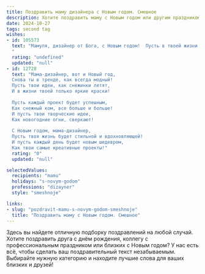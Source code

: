 ```yaml
---
title: Поздравить маму дизайнера с Новым годом. Смешное
description: Хотите поздравить маму с Новым годом или другим праздником? Наш ИИ создаст незабываемое поздравление, а вы обязательно выделитесь среди других.  
date: 2024-10-27
tags: second tag
wishes:
- id: 105573
  text: "Мамуля, дизайнер от Бога, с Новым годом!  Пусть в твоей жизни будет столько ярких красок, что даже самые лучшие твои творения позавидуют!  Желаю, чтобы грядущий год был не просто красивым, а безумно стильным, ну и, конечно, чтобы  дед Мороз  принёс не только подарки, но и  год без  \"срочных заказов\" и  \"невозможных дедлайнов\"!
  "
  rating: "undefined"
  updated: "null"
- id: 12728
  text: "Мама-дизайнер, вот и Новый год,
  Снова ты в тренде, как всегда модный!
  Пусть твои идеи, как снежинки летят,
  И в жизни твоей только яркие краски!
  
  Пусть каждый проект будет успешным,
  Как снежный ком, все больше и больше!
  И пусть твои творческие идеи,
  Как новогодние огни, сверкают!
  
  С Новым годом, мама-дизайнер,
  Пусть твоя жизнь будет стильной и вдохновляющей!
  И пусть каждый день будет новым шедевром,
  Как твои самые креативные проекты!"
  rating: "0"
  updated: "null"

selectedValues:
  recipients: "mamu"
  holidays: "s-novym-godom"
  professions: "dizayner"
  style: "smeshnoje"

links:
- slug: "pozdravit-mamu-s-novym-godom-smeshnoje"
  title: "Поздравить маму с Новым годом. Смешное"
---
```


Здесь вы найдете отличную подборку поздравлений на любой случай. 
Хотите поздравить друга с днём рождения, коллегу с профессиональным праздником или близких с Новым годом? У нас есть всё, чтобы сделать ваш поздравительный текст незабываемым. Выбирайте нужную категорию и находите лучшие слова для ваших близких и друзей!
